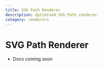 ```yaml
---
title: SVG Path Renderer
description: Optimised SVG Path renderer.
category: renderers
---
```


# SVG Path Renderer

- Docs coming soon

